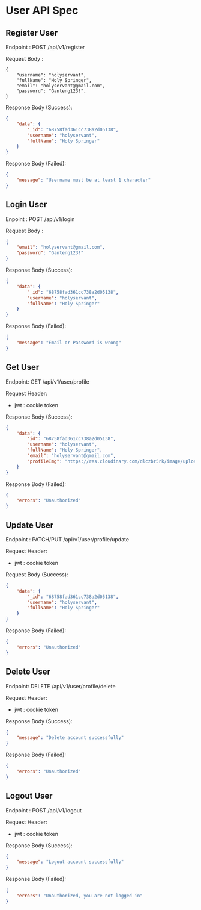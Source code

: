 # User API Spec

## Register User

Endpoint : POST /api/v1/register

Request Body :

```jsonc
{
    "username": "holyservant",
    "fullName": "Holy Springer",
    "email": "holyservant@gmail.com",
    "password": "Ganteng123!",
}
```

Response Body (Success):

```json
{
    "data": {
        "_id": "68758fad361cc738a2d05138",
        "username": "holyservant",
        "fullName": "Holy Springer"
    }
}
```

Response Body (Failed):

```json
{
    "message": "Username must be at least 1 character"
}
```

## Login User

Enpoint : POST /api/v1/login

Request Body :

```json
{
    "email": "holyservant@gmail.com",
    "password": "Ganteng123!"
}
```

Response Body (Success):

```json
{
    "data": {
        "_id": "68758fad361cc738a2d05138",
        "username": "holyservant",
        "fullName": "Holy Springer"
    }
}
```

Response Body (Failed):

```json
{
    "message": "Email or Password is wrong"
}
```

## Get User

Endpoint: GET /api/v1/user/profile

Request Header:

- jwt : cookie token

Response Body (Success):

```json
{
    "data": {
        "id": "68758fad361cc738a2d05138",
        "username": "holyservant",
        "fullName": "Holy Springer",
        "email": "holyservant@gmail.com",
        "profileImg": "https://res.cloudinary.com/dlczbr5rk/image/upload/v1752825538/user-profile-image/ekmdey85hpje4p7ob7tf.jpg"
    }
}
```

Response Body (Failed):

```json
{
    "errors": "Unauthorized"
}
```

## Update User

Endpoint : PATCH/PUT /api/v1/user/profile/update

Request Header:

- jwt : cookie token

Request Body (Success):

```json
{
    "data": {
        "_id": "68758fad361cc738a2d05138",
        "username": "holyservant",
        "fullName": "Holy Springer"
    }
}
```

Response Body (Failed):

```json
{
    "errors": "Unauthorized"
}
```

## Delete User

Endpoint: DELETE /api/v1/user/profile/delete

Request Header:

- jwt : cookie token

Response Body (Success):

```json
{
    "message": "Delete account successfully"
}
```

Response Body (Failed):

```json
{
    "errors": "Unauthorized"
}
```

## Logout User

Endpoint : POST /api/v1/logout

Request Header:

- jwt : cookie token

Response Body (Success):

```json
{
    "message": "Logout account successfully"
}
```

Response Body (Failed):

```json
{
    "errors": "Unauthorized, you are not logged in"
}
```
